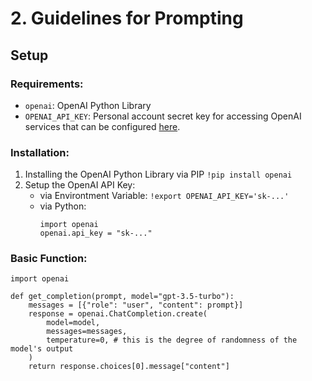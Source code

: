 # 2. Guidelines for Prompting
## Setup 
### Requirements: 
* `openai`: OpenAI Python Library
* `OPENAI_API_KEY`: Personal account secret key for accessing OpenAI services that can be configured [here](https://platform.openai.com/account/api-keys).

### Installation:
1. Installing the OpenAI Python Library via PIP `!pip install openai`
2. Setup the OpenAI API Key: 
    * via Environtment Variable: `!export OPENAI_API_KEY='sk-...'`
    * via Python:   
        ```python3
        import openai
        openai.api_key = "sk-..."
        ```
  
### Basic Function:
```python3
import openai

def get_completion(prompt, model="gpt-3.5-turbo"):
    messages = [{"role": "user", "content": prompt}]
    response = openai.ChatCompletion.create(
        model=model,
        messages=messages,
        temperature=0, # this is the degree of randomness of the model's output
    )
    return response.choices[0].message["content"] 
```
